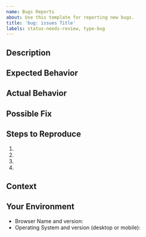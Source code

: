 ```yaml
---
name: Bugs Reports
about: Use this template for reporting new bugs.
title: 'bug: issues Title'
labels: status-needs-review, type-bug
---
```


<!--- Provide a general summary of the issue in the Title above -->

## Description

<!--- Provide a more detailed introduction to the issue itself, and why you consider it to be a bug -->

## Expected Behavior

<!--- Tell us what should happen -->

## Actual Behavior

<!--- Tell us what happens instead -->

## Possible Fix

<!--- Not obligatory, but suggest a fix or reason for the bug -->

## Steps to Reproduce

<!--- Provide a link to a live example, or an unambiguous set of steps to -->
<!--- reproduce this bug. Include code to reproduce, if relevant -->

1.
2.
3.
4.

## Context

<!--- How has this bug affected you? What were you trying to accomplish? -->

## Your Environment

<!--- Include as many relevant details about the environment you experienced the bug in -->

- Browser Name and version:
- Operating System and version (desktop or mobile):
